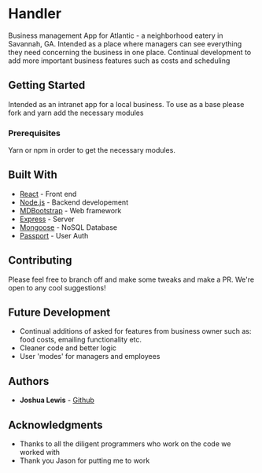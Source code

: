 # Handler
Business management App for Atlantic - a neighborhood eatery in Savannah, GA. Intended as a place where managers can see everything they need concerning the business in one place. Continual development to add more important business features such as costs and scheduling

## Getting Started

Intended as an intranet app for a local business. To use as a base please fork and yarn add the necessary modules

### Prerequisites

Yarn or npm in order to get the necessary modules.

## Built With

* [React](https://reactjs.org/) - Front end
* [Node.js](https://nodejs.org/en/) - Backend developement
* [MDBootstrap](https://mdbootstrap.com/) - Web framework
* [Express](https://expressjs.com/) - Server
* [Mongoose](http://mongoosejs.com/) - NoSQL Database
* [Passport](http://www.passportjs.org/) - User Auth


## Contributing

Please feel free to branch off and make some tweaks and make a PR. We're open to any cool suggestions!

## Future Development

* Continual additions of asked for features from business owner such as: food costs, emailing functionality etc.
* Cleaner code and better logic
* User 'modes' for managers and employees

## Authors

* **Joshua Lewis** - [Github](https://github.com/cslewislives)


## Acknowledgments

* Thanks to all the diligent programmers who work on the code we worked with
* Thank you Jason for putting me to work
